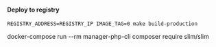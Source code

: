 #### Deploy to registry
```
REGISTRY_ADDRESS=REGISTRY_IP IMAGE_TAG=0 make build-production
```

docker-compose run --rm manager-php-cli composer require slim/slim
